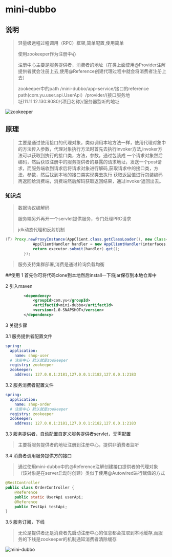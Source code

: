 # mini-dubbo
## 说明

> 轻量级远程过程调用（RPC）框架,简单配置,使用简单
> 
> 使用zookeeper作为注册中心
> 
> 注册中心主要是服务提供者，消费者的地址（在类上面使用@Provider注解提供者就会注册上去,使用@Reference创建代理过程中就会将消费者注册上去）
>
>zookeeper中的path /mini-dubbo/app-service/接口的reference path(com.yu.user.api.UserApi）/provider/(接口服务地址)11.11.12.130:8080/{项目名称}/服务器监听的地址

![zookeeper](https://user-images.githubusercontent.com/57479461/142148532-e8c0cc00-778f-4e2a-92f3-0380e81a0f6a.png)

## 原理

> 主要是通过使用接口的代理对象，类似调用本地方法一样，使用代理对象中的方法传入参数，代理对象执行方法时首先去执行invoker方法,invoker方法可以获取到执行的接口类，方法，参数，通过包装成
> 一个请求对象然后编码，然后获取注册中的服务提供者的暴露的请求地址，发送一个post请求，而服务端收到请求后将请求对象进行解码,获取请求中的接口类，方法，参数，然后找到本地的接口类实现类去执行
> 获取返回值进行包装编码再返回给消费端，消费端然后解码获取返回结果，通过invoker返回出去。

### 知识点
>数据协议编解码
> 
> 服务端另外再开一个servlet提供服务，专门处理PRC请求
> 
>jdk动态代理和反射机制

```java
(T) Proxy.newProxyInstance(AppClient.class.getClassLoader(), new Class<?>[]{interfaces}, (proxy, method, args) -> {
            AppClientHandler handler = new AppClientHandler(interfaces, method, args);
            return executor.submit(handler).get();
        });
```

>服务支持集群部署,消费是通过轮询负载均衡

##使用
1 首先你可将代码clone到本地然后install一下将jar保存到本地仓库中

2 引入maven
```xml
        <dependency>
            <groupId>com.yu</groupId>
            <artifactId>mini-dubbo</artifactId>
            <version>1.0-SNAPSHOT</version>
        </dependency>
```
3 关键步骤

3.1 服务提供者配置文件
```yaml
spring:
  application:
    name: shop-user
  # 注册中心 默认就是zookeeper
  registry: zookeeper
  zookeeper:
    address: 127.0.0.1:2181,127.0.0.1:2182,127.0.0.1:2183
```
3.2 服务消费者配置文件
```yaml
spring:
  application:
    name: shop-order
  # 注册中心 默认就是zookeeper
  registry: zookeeper
  zookeeper:
    address: 127.0.0.1:2181,127.0.0.1:2182,127.0.0.1:2183
```
3.3 服务提供者，自动配置自定义服务提供者servlet，无需配置
> 主要将服务提供者的地址注册到注册中心，提供非消费者监听

3.4 消费者调用服务提供方的接口
> 通过使用mini-dubbo中的@Reference注解创建接口提供者的代理对象（该对象是在server启动时创建）类似于使用@Autowired进行赋值的方式

```java
@RestController
public class OrderController {
    @Reference
    public static UserApi userApi;
    @Reference
    public TestApi testApi;
}
```

3.5 服务订阅，下线
> 无论是提供者还是消费者先启动注册中心的信息都会拉取到本地缓存,而服务的下线是zookeeper的机制通知消费者清除缓存

![mini-dubbo](https://user-images.githubusercontent.com/57479461/140035605-bfb9d16a-0de4-453b-9791-db820e9f903a.png)
